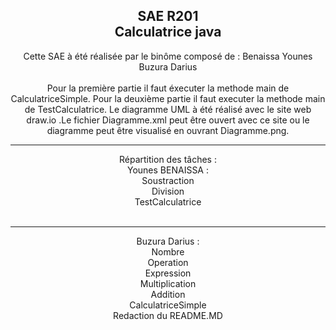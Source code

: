 <div align="center">
<h2>SAE R201 </br>
Calculatrice java</h2>

Cette SAE à été réalisée par le binôme composé de : 
Benaissa Younes</br>
Buzura Darius</br>
</br>
Pour la première partie il faut éxecuter la methode main de CalculatriceSimple.
Pour la deuxième partie il faut executer la methode main de TestCalculatrice.
Le diagramme UML à été réalisé avec le site web draw.io .Le fichier Diagramme.xml peut être ouvert avec ce site ou 
le diagramme peut être visualisé en ouvrant Diagramme.png.
</br>
<hr>
Répartition des tâches :</br>
Younes BENAISSA :</br>
Soustraction</br>
Division</br>
TestCalculatrice</br>
</br>
<hr>
Buzura Darius :</br>
Nombre</br>
Operation</br>
Expression</br>
Multiplication</br>
Addition</br>
CalculatriceSimple</br>
Redaction du README.MD</br>
</div>
